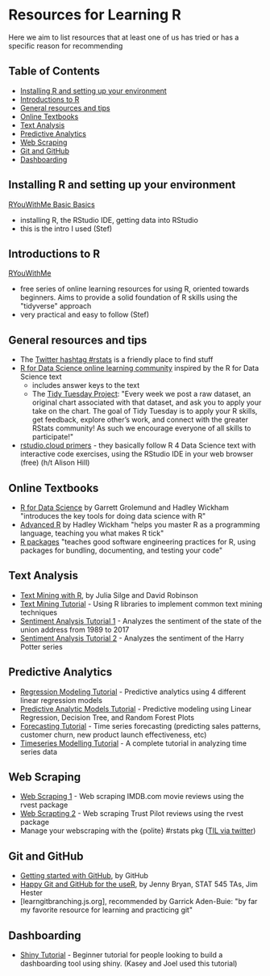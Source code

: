 # Resources for Learning R

Here we aim to list resources that at least one of us has tried or has a specific reason for recommending

## Table of Contents
- [Installing R and setting up your environment](#installing-r-and-setting-up-your-environment)
- [Introductions to R](#introductions-to-r)
- [General resources and tips](general-resources-and-tips)
- [Online Textbooks](online-textbooks)
- [Text Analysis](#text-analysis)
- [Predictive Analytics](#predictive-analytics)
- [Web Scraping](#web-scraping)
- [Git and GitHub](#git-and-github)
- [Dashboarding](#dashboarding)



## Installing R and setting up your environment
[RYouWithMe Basic Basics](https://rladiessydney.org/post/2018/11/05/basicbasics/)
- installing R, the RStudio IDE, getting data into RStudio
- this is the intro I used (Stef)

## Introductions to R
[RYouWithMe](https://rladiessydney.org/ryouwithme)
 - free series of online learning resources for using R, oriented towards beginners. Aims to provide a solid foundation of R skills using the "tidyverse" approach
 - very practical and easy to follow (Stef)

## General resources and tips
 - The [Twitter hashtag #rstats](https://twitter.com/hashtag/rstats) is a friendly place to find stuff
 - [R for Data Science online learning community](https://github.com/rfordatascience) inspired by the R for Data Science text
   - includes answer keys to the text
   - The [Tidy Tuesday Project](https://github.com/rfordatascience/tidytuesday): "Every week we post a raw dataset, an original chart associated with that dataset, and ask you to apply your take on the chart. The goal of Tidy Tuesday is to apply your R skills, get feedback, explore other’s work, and connect with the greater RStats community! As such we encourage everyone of all skills to participate!"
- [rstudio.cloud primers](https://rstudio.cloud/learn/primers) - they basically follow R 4 Data Science text with interactive code exercises, using the RStudio IDE in your web browser (free) (h/t Alison Hill)

## Online Textbooks
- [R for Data Science](https://r4ds.had.co.nz/) by Garrett Grolemund and Hadley Wickham "introduces the key tools for doing data science with R"
- [Advanced R](https://adv-r.hadley.nz/) by Hadley Wickham "helps you master R as a programming language, teaching you what makes R tick"
- [R packages](http://r-pkgs.had.co.nz/) "teaches good software engineering practices for R, using packages for bundling, documenting, and testing your code"

## Text Analysis
- [Text Mining with R](https://www.tidytextmining.com/), by Julia Silge and David Robinson
- [Text Mining Tutorial](https://www.springboard.com/blog/text-mining-in-r/) - Using R libraries to implement common text mining techniques
- [Sentiment Analysis Tutorial 1](https://www.kaggle.com/rtatman/tutorial-sentiment-analysis-in-r) - Analyzes the sentiment of the state of the union address from 1989 to 2017
- [Sentiment Analysis Tutorial 2](https://uc-r.github.io/sentiment_analysis) - Analyzes the sentiment of the Harry Potter series

## Predictive Analytics
- [Regression Modeling Tutorial](https://www.littlemissdata.com/blog/predictive-analytics-tutorial-part-1) - Predictive analytics using 4 different linear regression models
- [Predictive Analytic Models Tutorial](https://www.analyticsvidhya.com/blog/2016/02/complete-tutorial-learn-data-science-scratch/) - Predictive modeling using Linear Regression, Decision Tree, and Random Forest Plots
- [Forecasting Tutorial](https://www.datascience.com/blog/introduction-to-forecasting-with-arima-in-r-learn-data-science-tutorials) - Time series forecasting (predicting sales patterns, customer churn, new product launch effectiveness, etc)
- [Timeseries Modelling Tutorial](https://www.analyticsvidhya.com/blog/2015/12/complete-tutorial-time-series-modeling/) - A complete tutorial in analyzing time series data

## Web Scraping
- [Web Scraping 1](https://www.analyticsvidhya.com/blog/2017/03/beginners-guide-on-web-scraping-in-r-using-rvest-with-hands-on-knowledge/) - Web scraping IMDB.com movie reviews using the rvest package
- [Web Scrapting 2](https://www.datacamp.com/community/tutorials/r-web-scraping-rvest) - Web scraping Trust Pilot reviews using the rvest package
- Manage your webscraping with the {polite} #rstats pkg ([TIL via twitter](https://twitter.com/nacnudus/status/1082680736786931713))

## Git and GitHub
- [Getting started with GitHub](https://guides.github.com/activities/hello-world/), by GitHub
- [Happy Git and GitHub for the useR](http://happygitwithr.com/), by Jenny Bryan, STAT 545 TAs, Jim Hester
- [learngitbranching.js.org], recommended by Garrick Aden-Buie: "by far my favorite resource for learning and practicing git" 

## Dashboarding

- [Shiny Tutorial](https://deanattali.com/blog/building-shiny-apps-tutorial/) - Beginner tutorial for people looking to build a dashboarding tool using shiny. (Kasey and Joel used this tutorial)
